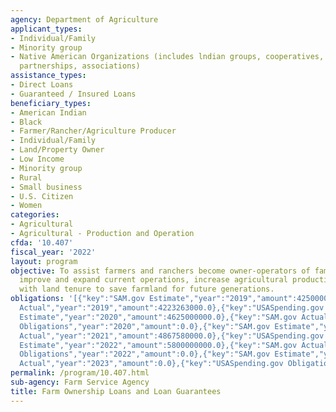 ```yaml
---
agency: Department of Agriculture
applicant_types:
- Individual/Family
- Minority group
- Native American Organizations (includes lndian groups, cooperatives, corporations,
  partnerships, associations)
assistance_types:
- Direct Loans
- Guaranteed / Insured Loans
beneficiary_types:
- American Indian
- Black
- Farmer/Rancher/Agriculture Producer
- Individual/Family
- Land/Property Owner
- Low Income
- Minority group
- Rural
- Small business
- U.S. Citizen
- Women
categories:
- Agricultural
- Agricultural - Production and Operation
cfda: '10.407'
fiscal_year: '2022'
layout: program
objective: To assist farmers and ranchers become owner-operators of family farms,
  improve and expand current operations, increase agricultural productivity, and assist
  with land tenure to save farmland for future generations.
obligations: '[{"key":"SAM.gov Estimate","year":"2019","amount":4250000000.0},{"key":"SAM.gov
  Actual","year":"2019","amount":4223263000.0},{"key":"USASpending.gov Obligations","year":"2019","amount":0.0},{"key":"SAM.gov
  Estimate","year":"2020","amount":4625000000.0},{"key":"SAM.gov Actual","year":"2020","amount":5643750000.0},{"key":"USASpending.gov
  Obligations","year":"2020","amount":0.0},{"key":"SAM.gov Estimate","year":"2021","amount":5800000000.0},{"key":"SAM.gov
  Actual","year":"2021","amount":4867580000.0},{"key":"USASpending.gov Obligations","year":"2021","amount":0.0},{"key":"SAM.gov
  Estimate","year":"2022","amount":5800000000.0},{"key":"SAM.gov Actual","year":"2022","amount":5800000000.0},{"key":"USASpending.gov
  Obligations","year":"2022","amount":0.0},{"key":"SAM.gov Estimate","year":"2023","amount":6600000000.0},{"key":"SAM.gov
  Actual","year":"2023","amount":0.0},{"key":"USASpending.gov Obligations","year":"2023","amount":0.0}]'
permalink: /program/10.407.html
sub-agency: Farm Service Agency
title: Farm Ownership Loans and Loan Guarantees
---
```

